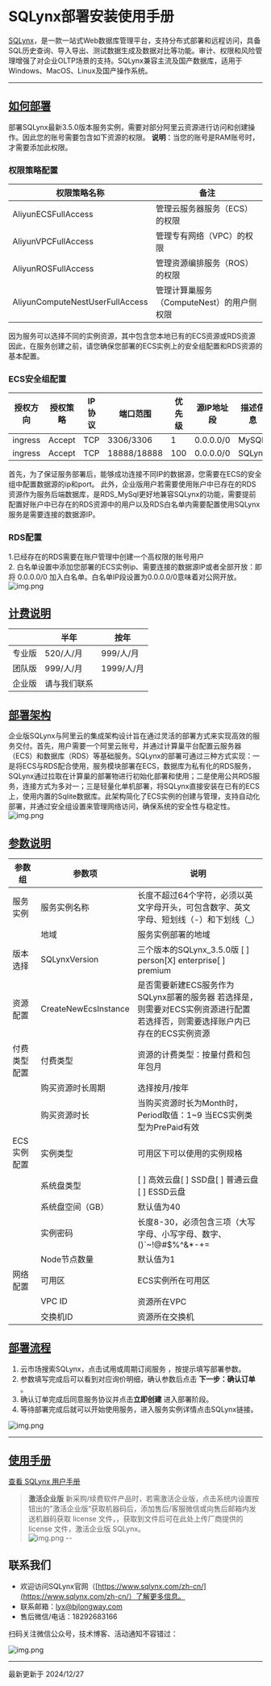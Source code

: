# SQLynx部署安装使用手册

[SQLynx](https://www.sqlynx.com/zh-cn/)，是一款一站式Web数据库管理平台，支持分布式部署和远程访问，具备SQL历史查询、导入导出、测试数据生成及数据对比等功能。审计、权限和风险管理增强了对企业OLTP场景的支持。SQLynx兼容主流及国产数据库，适用于Windows、MacOS、Linux及国产操作系统。

---

## [如何部署]()

部署SQLynx最新3.5.0版本服务实例，需要对部分阿里云资源进行访问和创建操作。因此您的账号需要包含如下资源的权限。
**说明**：当您的账号是RAM账号时，才需要添加此权限。

### 权限策略配置

| **权限策略名称**                | **备注**                                  |
| --------------------------------- | ------------------------------------------- |
| AliyunECSFullAccess             | 管理云服务器服务（ECS）的权限             |
| AliyunVPCFullAccess             | 管理专有网络（VPC）的权限                 |
| AliyunROSFullAccess             | 管理资源编排服务（ROS）的权限             |
| AliyunComputeNestUserFullAccess | 管理计算巢服务（ComputeNest）的用户侧权限 |

因为服务可以选择不同的实例资源，其中包含您本地已有的ECS资源或RDS资源
因此，在服务创建之前，请您确保您部署的ECS实例上的安全组配置和RDS资源的基本配置。

### ECS安全组配置

| **授权方向** | **授权策略** | **IP** **协议** | **端口范围** | **优先级** | **源IP地址段** | **描述信息** |
| -------------- | -------------- | ----------------- | -------------- | ------------ | ---------------- | -------------- |
| ingress      | Accept       | TCP             | 3306/3306    | 1          | 0.0.0.0/0      | MySQL        |
| ingress      | Accept       | TCP             | 18888/18888  | 100        | 0.0.0.0/0      | SQLynx       |

首先，为了保证服务部署后，能够成功连接不同IP的数据源，您需要在ECS的安全组中配置数据源的ip和port。
此外，企业版用户若需要使用账户中已存在的RDS资源作为服务后端数据库，是RDS_MySql更好地兼容SQLynx的功能，需要提前配置好账户中已存在的RDS资源中的用户以及RDS白名单内需要配置使用SQLynx服务是需要连接的数据源IP。

### RDS配置

1.已经存在的RDS需要在账户管理中创建一个高权限的账号用户  
2. 白名单设置中添加您部署的ECS实例ip、需要连接的数据源IP或者全部开放：即将 0.0.0.0/0 加入白名单。白名单IP段设置为0.0.0.0/0意味着对公网开放。  
![img.png](img/settingRoot.png)

## [计费说明]()

|        | **半年**     | **按年**   |
| -------- | -------------- | ------------ |
| 专业版 | 520/人/月    | 999/人/月  |
| 团队版 | 999/人/月    | 1999/人/月 |
| 企业版 | 请与我们联系 |            |

## [部署架构]()

企业版SQLynx与阿里云的集成架构设计旨在通过灵活的部署方式来实现高效的服务交付。首先，用户需要一个阿里云账号，并通过计算巢平台配置云服务器（ECS）和数据库（RDS）等基础服务。SQLynx的部署可通过三种方式实现：一是将ECS与RDS配合使用，服务模块部署在ECS，数据库为私有化的RDS服务，SQLynx通过拉取在计算巢的部署物进行初始化部署和使用；二是使用公共RDS服务，连接方式为多对一；三是轻量化单机部署，将SQLynx直接安装在已有的ECS上，使用内置的Sqlite数据库。此架构简化了ECS实例的创建与管理，支持自动化部署，并通过安全组设置来管理网络访问，确保系统的安全性与稳定性。
 ![img.png](img/architecture.png)

## [参数说明]()

| **参数组**   | **参数项**           | **说明**                                                                                                                      |
| -------------- | ---------------------- | ------------------------------------------------------------------------------------------------------------------------------- |
| 服务实例     | 服务实例名称         | 长度不超过64个字符，必须以英文字母开头，可包含数字、英文字母、短划线（-）和下划线（_）                                        |
|              | 地域                 | 服务实例部署的地域                                                                                                            |
| 版本选择     | SQLynxVersion        | 三个版本的SQLynx_3.5.0版 [ ] person[X] enterprise[ ] premium                                                                  |
| 资源配置     | CreateNewEcsInstance | 是否需要新建ECS服务作为SQLynx部署的服务器 若选择是，则需要对ECS实例资源进行配置 若选择否，则需要选择账户内已存在的ECS实例资源 |
| 付费类型配置 | 付费类型             | 资源的计费类型：按量付费和包年包月                                                                                            |
|              | 购买资源时长周期     | 选择按月/按年                                                                                                                 |
|              | 购买资源时长         | 当购买资源时长为Month时，Period取值：1~9 当ECS实例类型为PrePaid有效                                                           |
| ECS实例配置  | 实例类型             | 可用区下可以使用的实例规格                                                                                                    |
|              | 系统盘类型           | [ ] 高效云盘[ ] SSD盘[ ] 普通云盘[ ] ESSD云盘                                                                                 |
|              | 系统盘空间（GB）     | 默认值为40                                                                                                                    |
|              | 实例密码             | 长度8-30，必须包含三项（大写字母、小写字母、数字、()`~!@#$%^&*-+=                                                             |
|              | Node节点数量         | 默认值为1                                                                                                                     |
| 网络配置     | 可用区               | ECS实例所在可用区                                                                                                             |
|              | VPC  ID              | 资源所在VPC                                                                                                                   |
|              | 交换机ID             | 资源所在交换机                                                                                                                |

## [部署流程]()

1. 云市场搜索SQLynx，点击试用或周期订阅服务 ，按提示填写部署参数。
2. 参数填写完成后可以看到对应询价明细，确认参数后点击 **下一步：确认订单** 。
3. 确认订单完成后同意服务协议并点击**立即创建** 进入部署阶段。
4. 等待部署完成后就可以开始使用服务，进入服务实例详情点击SQLynx链接。  

 ![img.png](img/deployPage.png)


---

## [使用手册]()

[查看 SQLynx 用户手册](img/SQLynx_userHandBook.pdf)




> **激活企业版**
  新采购/续费软件产品时，若需激活企业版，点击系统内设置按钮出的”激活企业版“获取机器码后，添加售后/客服微信或向售后邮箱内发送机器码获取 license 文件，，获取到文件后可在此处上传厂商提供的 license 文件，激活企业版 SQLynx。  
 ![img.png](img/activateEnterprise.png)
--

## 联系我们

- 欢迎访问SQLynx官网（[https://www.sqlynx.com/zh-cn/](https://www.sqlynx.com/zh-cn/）了解更多信息。
- 联系邮箱：[lyx@bjlongway.com](mailto:lyx@bjlongway.com)
- 售后微信/电话：18292683166

扫码关注微信公众号，技术博客、活动通知不容错过：  

 ![img.png](img/wechatSQLynx.png)

---

最新更新于 2024/12/27